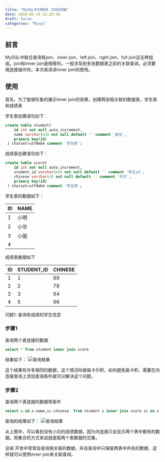 ```yaml
---
title: "MySQL中INNER JOIN详解"
date: 2019-05-19 12:25:38
draft: false
categories: "Mysql"
---
```


## 前言
MySQL中联合查询有join、inner join、left join、right join、full join这五种组成。join和inner join是相等的。一般涉及到多张数据表之前的关联查询，必须要用连接操作符。本次来讲讲inner join的使用。

## 使用
首先，为了能够形象的展示Inner join的效果，创建两张相关联的数据表，学生表和成绩表

学生表创建语句如下：
``` sql
create table student(
    id int not null auto_increment,
    name varchar(64) not null default '' comment '姓名',
    primary key(id)
 ) charset=utf8mb4 comment '学生表';
```

成绩表创建语句如下：
``` sql
create table score(
    id int not null auto_increment,
    student_id varchar(64) not null default '' comment '学生id',
    chinese varchar(4) not null default '' comment '中文',
    primary key(id)
 ) charset=utf8mb4 comment '学生表';
```

学生表的数据如下：

|ID|NAME|
|--|----|
|1|小明|
|2|小华|
|3|小丽|
4||小花|

成绩表数据如下

|ID	|STUDENT_ID|CHINESE|
|---|----------|--------|
|1|	1	|89|
|2	|2	|78|
|3	|3	|64|
|4	|5	|96|
问题1: 查询有成绩的学生信息

### 步骤1
查询两个表连接的数据
``` sql
select * from student inner join score
```

结果如下：
![查询结果](/images/2019/2019-05-19-7.44.24.png)


这个结果有许多相同的数据，这个情况叫做笛卡尔积，如何避免笛卡积，需要在内连接查询上添加查询条件就可以解决这个问题。

### 步骤2
查询两个表连接的数据带条件
``` sql
select s.id,s.name,sc.chinese  from student s inner join score sc on s.id = sc.student_id
```
查询的结果如下：
![查询结果](/images/2019/2019-05-19-7.57.07.png)

从上图中，可以看到没有小花的成绩数据，因为内连接只会显示两个表中都有的数据。用集合的方式来说就是取两个表数据的交集。

总结
开发中常常会查询相关联的数据，并且查询中只保留两表中共有的数据，这样就可以使用inner join来关联查询。

